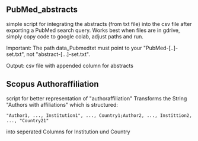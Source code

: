 

## PubMed_abstracts

simple script for integrating the abstracts (from txt file) into the csv file after exporting a PubMed search query.
Works best when files are in gdrive, simply copy code to google colab, adjust paths and run.

Important: The path data_Pubmedtxt must point to your "PubMed-[..]-set.txt", not "abstract-[...]-set.txt".

Output: csv file with appended column for abstracts

## Scopus Authoraffiliation

script for better representation of "authoraffiliation"
Transforms the String "Authors with affiliations" which is structured:

`"Author1, ..., Institution1", ..., Country1;Author2, ..., Instittion2, ..., "Country21" `

into seperated Columns for Institution und Country
